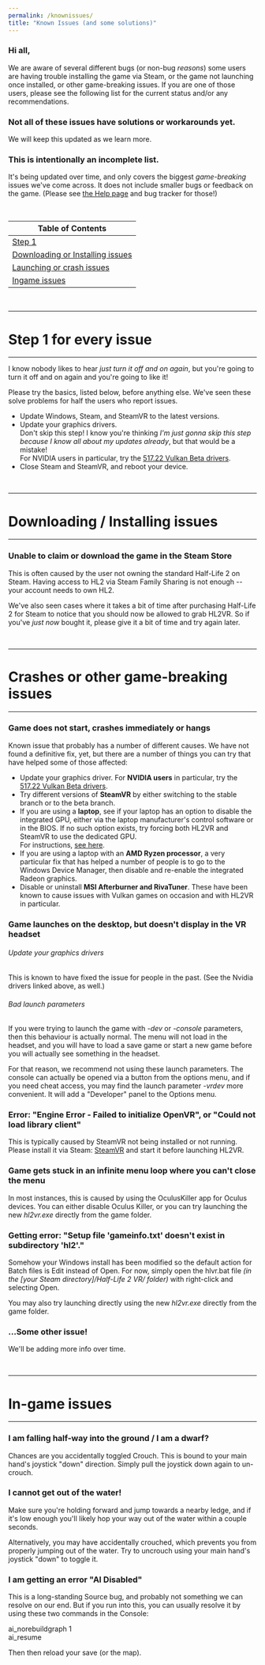 ```yaml
---
permalink: /knownissues/
title: "Known Issues (and some solutions)"
---
```


### Hi all,

We are aware of several different bugs (or non-bug *reasons*) some users are having trouble installing the game via Steam, or the game not launching once installed, or other game-breaking issues. If you are one of those users, please see the following list for the current status and/or any recommendations.

### **Not all of these issues have solutions or workarounds yet.**  
We will keep this updated as we learn more.

### This is intentionally an incomplete list.  
It's being updated over time, and only covers the biggest *game-breaking* issues we've come across.
It does not include smaller bugs or feedback on the game. (Please see [the Help page](help/#reporting-bugs) and bug tracker for those!)

<br />

| Table of Contents  |
| ------------- |
| [Step 1](#step-1-for-every-issue)  |
| [Downloading or Installing issues](#downloading--installing-issues  )  |
| [Launching or crash issues](#crashes-or-other-game-breaking-issues)  |
| [Ingame issues](#ingame-issues)   |

<br />

---

# Step 1 for every issue

---

I know nobody likes to hear *just turn it off and on again*, but you're going to turn it off and on again and you're going to like it!

Please try the basics, listed below, before anything else. We've seen these solve problems for half the users who report issues.

- Update Windows, Steam, and SteamVR to the latest versions.  
- Update your graphics drivers.  
  Don't skip this step! I know you're thinking *I'm just gonna skip this step because I know all about my updates already*, but that would be a mistake!  
  For NVIDIA users in particular, try the [517.22 Vulkan Beta drivers](https://developer.nvidia.com/vulkan-beta-51722-windows).
- Close Steam and SteamVR, and reboot your device.

<br />

---

# Downloading / Installing issues

---

### Unable to claim or download the game in the Steam Store

This is often caused by the user not owning the standard Half-Life 2 on Steam. Having access to HL2 via Steam Family Sharing is not enough -- your account needs to own HL2.

We've also seen cases where it takes a bit of time after purchasing Half-Life 2 for Steam to notice that you should now be allowed to grab HL2VR. So if you've *just now* bought it, please give it a bit of time and try again later.

<br />

---

# Crashes or other game-breaking issues

---

### Game does not start, crashes immediately or hangs

Known issue that probably has a number of different causes. We have not found a definitive fix, yet, but there are a number of things you can try that have helped some of those affected:

- Update your graphics driver. For **NVIDIA users** in particular, try the [517.22 Vulkan Beta drivers](https://developer.nvidia.com/vulkan-beta-51722-windows).
- Try different versions of **SteamVR** by either switching to the stable branch or to the beta branch.
- If you are using a **laptop**, see if your laptop has an option to disable the integrated GPU, either via the laptop manufacturer's control software or in the BIOS. If no such option exists, try forcing both HL2VR and SteamVR to use the dedicated GPU.  
  For instructions, [see here](https://www.windowsdigitals.com/force-chrome-firefox-game-to-use-nvidia-gpu-integrated-graphics/).
- If you are using a laptop with an **AMD Ryzen processor**, a very particular fix that has helped a number of people is to go to the Windows Device Manager, then disable and re-enable the integrated Radeon graphics.  
- Disable or uninstall **MSI Afterburner and RivaTuner**. These have been known to cause issues with Vulkan games on occasion and with HL2VR in particular.

### Game launches on the desktop, but doesn't display in the VR headset

###### Update your graphics drivers

This is known to have fixed the issue for people in the past. (See the Nvidia drivers linked above, as well.)

###### Bad launch parameters
If you were trying to launch the game with *-dev* or *-console* parameters, then this behaviour is actually normal. The menu will not load in the headset, and you will have to load a save game or start a new game before you will actually see something in the headset.

For that reason, we recommend not using these launch parameters. The console can actually be opened via a button from the options menu, and if you need cheat access, you may find the launch parameter *-vrdev* more convenient. It will add a "Developer" panel to the Options menu.


### Error: "Engine Error - Failed to initialize OpenVR", or "Could not load library client"

This is typically caused by SteamVR not being installed or not running. Please install it via Steam: [SteamVR](https://store.steampowered.com/app/250820/SteamVR/) and start it before launching HL2VR.


### Game gets stuck in an infinite menu loop where you can't close the menu

In most instances, this is caused by using the OculusKiller app for Oculus devices. You can either disable Oculus Killer, or you can try launching the new *hl2vr.exe* directly from the game folder.


### Getting error: "Setup file 'gameinfo.txt' doesn't exist in subdirectory 'hl2'."

Somehow your Windows install has been modified so the default action for Batch files is Edit instead of Open. For now, simply open the hlvr.bat file *(in the [your Steam directory]/Half-Life 2 VR/ folder)* with right-click and selecting Open.

You may also try launching directly using the new *hl2vr.exe* directly from the game folder.

### ...Some other issue!

We'll be adding more info over time.

<br />

---

# In-game issues

---

### I am falling half-way into the ground / I am a dwarf?

Chances are you accidentally toggled Crouch. This is bound to your main hand's joystick "down" direction. Simply pull the joystick down again to un-crouch.


### I cannot get out of the water!

Make sure you're holding forward and jump towards a nearby ledge, and if it's low enough you'll likely hop your way out of the water within a couple seconds.

Alternatively, you may have accidentally crouched, which prevents you from properly jumping out of the water. Try to uncrouch using your main hand's joystick "down" to toggle it.


### I am getting an error "AI Disabled"

This is a long-standing Source bug, and probably not something we can resolve on our end. But if you run into this, you can usually resolve it by using these two commands in the Console:

ai_norebuildgraph 1  
ai_resume  

Then then reload your save (or the map).
